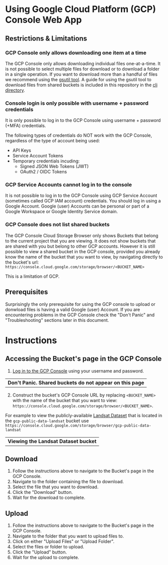 # Using Google Cloud Platform (GCP) Console Web App

## Restrictions & Limitations

### GCP Console only allows downloading one item at a time
The GCP Console only allows downloading individual files one-at-a-time. It is not possible to select multiple files for download or to download a folder in a single operation.  If you want to download more than a handful of files we recommend using the [gsutil tool](https://cloud.google.com/storage/docs/gsutil). A guide for using the gsutil tool to download files from shared buckets is included in this repository in the [cli directory](../cli).

### Console login is only possible with username + password credentials
It is only possible to log in to the GCP Console using username + password (+MFA) credentials.

The following types of credentials do NOT work with the GCP Console, regardless of the type of account being used:

- API Keys
- Service Account Tokens
- Temporary credentials incuding:
  - Signed JSON Web Tokens (JWT)
  - OAuth2 / OIDC Tokens

### GCP Service Accounts cannot log in to the console
It is not possible to log in to the GCP Console using GCP Service Account (sometimes called GCP IAM account) credentials. You should log in using a Google Account. Google (user) Accounts can be personal or part of a Google Workspace or Google Identity Service domain.

### GCP Console does not list shared buckets
The GCP Console Cloud Storage Browser only shows Buckets that belong to the current project that you are viewing. It does not show buckets that are shared with you but belong to other GCP accounts. However it is still possible to view a shared bucket in the GCP console, provided you already know the name of the bucket that you want to view, by navigating directly to the bucket's url: `https://console.cloud.google.com/storage/browser/<BUCKET_NAME>`

This is a limitation of GCP.

## Prerequisites

Surprisingly the only prerequisite for using the GCP console to upload or donwload files is having a valid Google (user) Account. If you are encountering problems in the GCP Console check the "Don't Panic" and "Troubleshooting" sections later in this document.


# Instructions

## Accessing the Bucket's page in the GCP Console

1. [Log in to the GCP Console](https://console.cloud.google.com/) using your username and password.

  |  |
  |:--:|
  | <b>Don't Panic. Shared buckets do not appear on this page</b> |

2. Construct the bucket's GCP Console URL by replacing `<BUCKET_NAME>` with the name of the bucket that you want to view: `https://console.cloud.google.com/storage/browser/<BUCKET_NAME>`. 

  For example to view the publicly-available [Landsat Dataset](https://cloud.google.com/storage/docs/public-datasets/landsat) that is located in the `gcp-public-data-landsat` bucket use `https://console.cloud.google.com/storage/browser/gcp-public-data-landsat`
  
  |  |
  |:--:|
  | <b>Viewing the Landsat Dataset bucket</b> |

## Download

1. Follow the instructions above to navigate to the Bucket's page in the GCP Console.
1. Navigate to the folder containing the file to download.
1. Select the file that you want to download.
1. Click the "Download" button.
1. Wait for the download to complete.

## Upload

1. Follow the instructions above to navigate to the Bucket's page in the GCP Console.
1. Navigate to the folder that you want to upload files to.
1. Click on either "Upload Files" or "Upload Folder".
1. Select the files or folder to upload.
1. Click the "Upload" button.
1. Wait for the upload to complete.
 